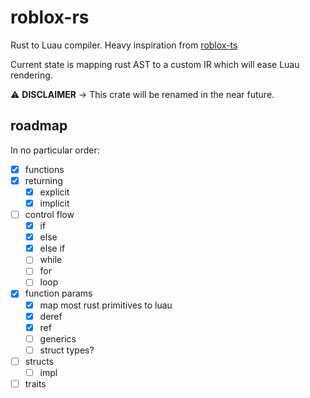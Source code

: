 # roblox-rs

Rust to Luau compiler. Heavy inspiration from [roblox-ts](https://roblox-ts.com/)

Current state is mapping rust AST to a custom IR which will ease Luau rendering.

:warning: **DISCLAIMER** -> This crate will be renamed in the near future.

## roadmap

In no particular order:
- [x] functions
- [x] returning
  - [x] explicit
  - [x] implicit
- [ ] control flow
  - [x] if
  - [x] else
  - [x] else if
  - [ ] while
  - [ ] for
  - [ ] loop
- [x] function params
  - [x] map most rust primitives to luau
  - [x] deref
  - [x] ref
  - [ ] generics
  - [ ] struct types?
- [ ] structs
  - [ ] impl
- [ ] traits